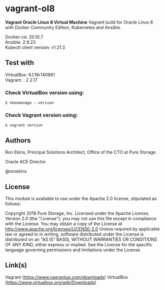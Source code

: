 # vagrant-ol8
**Vagrant Oracle Linux 8 Virtual Machine** 
Vagrant build for Oracle Linux 8 with Docker Community Edition, Kubernetes and Ansible. 

Docker-ce: 20.10.7 <br />
Ansible: 2.9.23 <br />
Kubectl client version: v1.21.3 <br /> 

## Test with
VirtualBox: 6.1.16r140961 <br />
Vagrant.  : 2.2.17 <br />

### Check VirtualBox version using:
`
$ vboxmanage --version
`

### Check Vagrant version using:
`
$ vagrant version
`

## Authors

Ron Ekins, Principal Solutions Architect, Office of the CTO at Pure Storage

Oracle ACE Director

@ronekins

## License

This module is available to use under the Apache 2.0 license, stipulated as follows:

Copyright 2018 Pure Storage, Inc.
Licensed under the Apache License, Version 2.0 (the "License"); you may not use this file except in compliance with the License. You may obtain a copy of the License at http://www.apache.org/licenses/LICENSE-2.0 Unless required by applicable law or agreed to in writing, software distributed under the License is distributed on  an "AS IS" BASIS, WITHOUT WARRANTIES OR CONDITIONS OF ANY KIND, either express or implied. See the License for the specific language governing permissions and limitations under the License.

## Link(s)

Vagrant (https://www.vagrantup.com/downloads)
VirtualBox (https://www.virtualbox.org/wiki/Downloads)

